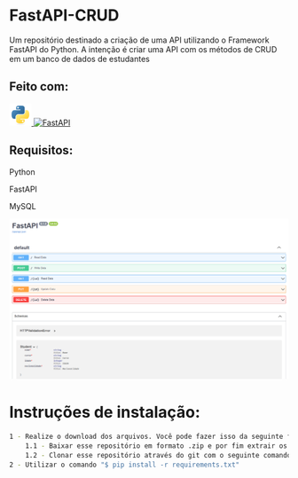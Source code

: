 # FastAPI-CRUD

Um repositório destinado a criação de uma API utilizando o Framework FastAPI do Python. A intenção é criar uma API com os métodos de CRUD em um banco de dados de estudantes

## Feito com:

 <p align="left">
 <a href="https://www.python.org" target="_blank" rel="noreferrer"> <img src="https://raw.githubusercontent.com/devicons/devicon/master/icons/python/python-original.svg" alt="python" width="40" height="40"/> </a>
 <a href="https://fastapi.tiangolo.com/" target="_blank" rel="noreferrer"> <img src="https://cdn.worldvectorlogo.com/logos/fastapi.svg" alt="FastAPI" width="40" height="40"/> </a>
</p>

## Requisitos:

Python

FastAPI

MySQL

![img.png](img.png)

# Instruções de instalação:

```sh
1 - Realize o download dos arquivos. Você pode fazer isso da seguinte forma:
    1.1 - Baixar esse repositório em formato .zip e por fim extrair os arquivos para uma pasta de sua preferência.
    1.2 - Clonar esse repositório através do git com o seguinte comando: "$ git clone https://github.com/MauPxt/FastAPI-CRUD".
2 - Utilizar o comando "$ pip install -r requirements.txt"

```
